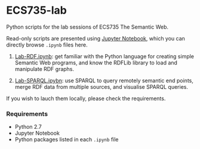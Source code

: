 # ECS735-lab
Python scripts for the lab sessions of ECS735 The Semantic Web.

Read-only scripts are presented using [Jupyter Notebook](http://jupyter.org/index.html), which you can directly browse `.ipynb` files here.

1. [Lab-RDF.ipynb](https://nbviewer.jupyter.org/github/beiciliang/ECS735-lab/blob/master/Lab-RDF.ipynb): get familiar with the Python language for creating simple Semantic Web programs, and know the RDFLib library to load and manipulate RDF graphs.

2. [Lab-SPARQL.ipybn](https://nbviewer.jupyter.org/github/beiciliang/ECS735-lab/blob/master/Lab-SPARQL.ipynb): use SPARQL to query remotely semantic end points, merge RDF data from multiple sources, and visualise SPARQL queries.

If you wish to lauch them locally, please check the requirements.

### Requirements
- Python 2.7
- Jupyter Notebook
- Python packages listed in each `.ipynb` file
